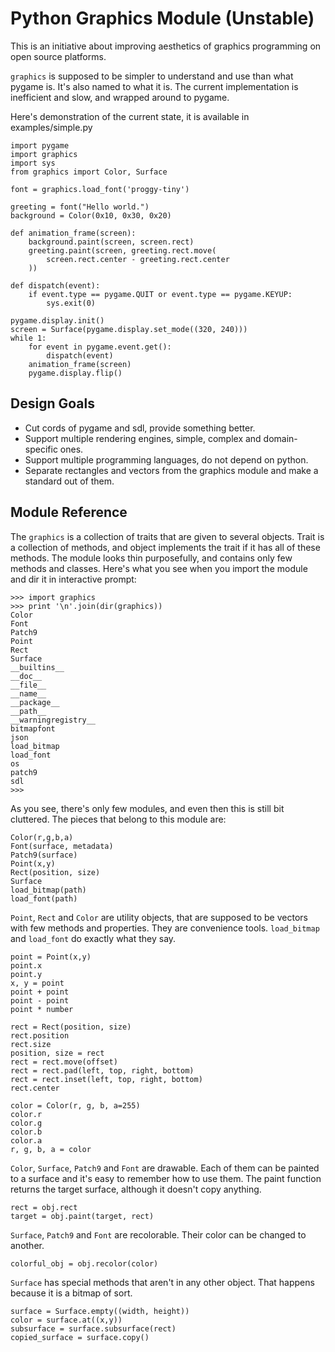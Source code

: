 Python Graphics Module (Unstable)
=================================

This is an initiative about improving aesthetics of graphics programming on open source platforms.

`graphics` is supposed to be simpler to understand and use than what pygame is. It's also named to what it is. The current implementation is inefficient and slow, and wrapped around to pygame.

Here's demonstration of the current state, it is available in examples/simple.py

    import pygame
    import graphics
    import sys
    from graphics import Color, Surface

    font = graphics.load_font('proggy-tiny')

    greeting = font("Hello world.")
    background = Color(0x10, 0x30, 0x20)

    def animation_frame(screen):
        background.paint(screen, screen.rect)
        greeting.paint(screen, greeting.rect.move(
            screen.rect.center - greeting.rect.center
        ))

    def dispatch(event):
        if event.type == pygame.QUIT or event.type == pygame.KEYUP:
            sys.exit(0)

    pygame.display.init()
    screen = Surface(pygame.display.set_mode((320, 240)))
    while 1:
        for event in pygame.event.get():
            dispatch(event)
        animation_frame(screen)
        pygame.display.flip()

Design Goals
------------

 * Cut cords of pygame and sdl, provide something better.
 * Support multiple rendering engines, simple, complex and domain-specific ones.
 * Support multiple programming languages, do not depend on python.
 * Separate rectangles and vectors from the graphics module and make a standard out of them.

Module Reference
----------------

The `graphics` is a collection of traits that are given to several objects. Trait is a collection of methods, and object implements the trait if it has all of these methods. The module looks thin purposefully, and contains only few methods and classes. Here's what you see when you import the
module and dir it in interactive prompt:

    >>> import graphics
    >>> print '\n'.join(dir(graphics))
    Color
    Font
    Patch9
    Point
    Rect
    Surface
    __builtins__
    __doc__
    __file__
    __name__
    __package__
    __path__
    __warningregistry__
    bitmapfont
    json
    load_bitmap
    load_font
    os
    patch9
    sdl
    >>> 

As you see, there's only few modules, and even then this is still bit cluttered. The pieces that belong to this module are:

    Color(r,g,b,a)
    Font(surface, metadata)
    Patch9(surface)
    Point(x,y)
    Rect(position, size)
    Surface
    load_bitmap(path)
    load_font(path)

`Point`, `Rect` and `Color` are utility objects, that are supposed to be vectors with few methods and properties. They are convenience tools. `load_bitmap` and `load_font` do exactly what they say.

    point = Point(x,y)
    point.x
    point.y
    x, y = point
    point + point
    point - point
    point * number

    rect = Rect(position, size)
    rect.position
    rect.size
    position, size = rect
    rect = rect.move(offset)
    rect = rect.pad(left, top, right, bottom)
    rect = rect.inset(left, top, right, bottom)
    rect.center

    color = Color(r, g, b, a=255)
    color.r
    color.g
    color.b
    color.a
    r, g, b, a = color

`Color`, `Surface`, `Patch9` and `Font` are drawable. Each of them can be painted to a surface and it's easy to remember how to use them. The paint function returns the target surface, although it doesn't copy anything.

    rect = obj.rect
    target = obj.paint(target, rect)

`Surface`, `Patch9` and `Font` are recolorable. Their color can be changed to another.

    colorful_obj = obj.recolor(color)

`Surface` has special methods that aren't in any other object. That happens because it is a bitmap of sort.

    surface = Surface.empty((width, height))
    color = surface.at((x,y))
    subsurface = surface.subsurface(rect)
    copied_surface = surface.copy()

